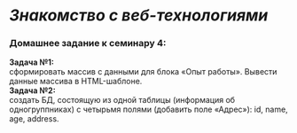 # *Знакомство с веб-технологиями* #
### **Домашнее задание к семинару 4:** ### 

**Задача №1:**\
сформировать массив с данными для блока «Опыт работы».
Вывести данные массива в HTML-шаблоне.\
**Задача №2:**\
создать БД, состоящую из одной таблицы (информация об одногруппниках) с четырьмя полями (добавить поле «Адрес»): id, name, age, address.